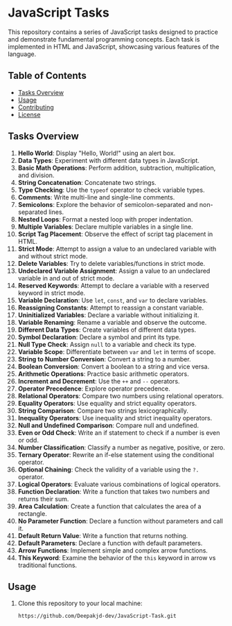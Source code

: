 # JavaScript Tasks 

This repository contains a series of JavaScript tasks designed to practice and demonstrate fundamental programming concepts. Each task is implemented in HTML and JavaScript, showcasing various features of the language.

## Table of Contents

- [Tasks Overview](#tasks-overview)
- [Usage](#usage)
- [Contributing](#contributing)
- [License](#license)

## Tasks Overview

1. **Hello World**: Display "Hello, World!" using an alert box.
2. **Data Types**: Experiment with different data types in JavaScript.
3. **Basic Math Operations**: Perform addition, subtraction, multiplication, and division.
4. **String Concatenation**: Concatenate two strings.
5. **Type Checking**: Use the `typeof` operator to check variable types.
6. **Comments**: Write multi-line and single-line comments.
7. **Semicolons**: Explore the behavior of semicolon-separated and non-separated lines.
8. **Nested Loops**: Format a nested loop with proper indentation.
9. **Multiple Variables**: Declare multiple variables in a single line.
10. **Script Tag Placement**: Observe the effect of script tag placement in HTML.
11. **Strict Mode**: Attempt to assign a value to an undeclared variable with and without strict mode.
12. **Delete Variables**: Try to delete variables/functions in strict mode.
13. **Undeclared Variable Assignment**: Assign a value to an undeclared variable in and out of strict mode.
14. **Reserved Keywords**: Attempt to declare a variable with a reserved keyword in strict mode.
15. **Variable Declaration**: Use `let`, `const`, and `var` to declare variables.
16. **Reassigning Constants**: Attempt to reassign a constant variable.
17. **Uninitialized Variables**: Declare a variable without initializing it.
18. **Variable Renaming**: Rename a variable and observe the outcome.
19. **Different Data Types**: Create variables of different data types.
20. **Symbol Declaration**: Declare a symbol and print its type.
21. **Null Type Check**: Assign `null` to a variable and check its type.
22. **Variable Scope**: Differentiate between `var` and `let` in terms of scope.
23. **String to Number Conversion**: Convert a string to a number.
24. **Boolean Conversion**: Convert a boolean to a string and vice versa.
25. **Arithmetic Operations**: Practice basic arithmetic operators.
26. **Increment and Decrement**: Use the `++` and `--` operators.
27. **Operator Precedence**: Explore operator precedence.
28. **Relational Operators**: Compare two numbers using relational operators.
29. **Equality Operators**: Use equality and strict equality operators.
30. **String Comparison**: Compare two strings lexicographically.
31. **Inequality Operators**: Use inequality and strict inequality operators.
32. **Null and Undefined Comparison**: Compare null and undefined.
33. **Even or Odd Check**: Write an if statement to check if a number is even or odd.
34. **Number Classification**: Classify a number as negative, positive, or zero.
35. **Ternary Operator**: Rewrite an if-else statement using the conditional operator.
36. **Optional Chaining**: Check the validity of a variable using the `?.` operator.
37. **Logical Operators**: Evaluate various combinations of logical operators.
38. **Function Declaration**: Write a function that takes two numbers and returns their sum.
39. **Area Calculation**: Create a function that calculates the area of a rectangle.
40. **No Parameter Function**: Declare a function without parameters and call it.
41. **Default Return Value**: Write a function that returns nothing.
42. **Default Parameters**: Declare a function with default parameters.
43. **Arrow Functions**: Implement simple and complex arrow functions.
44. **This Keyword**: Examine the behavior of the `this` keyword in arrow vs traditional functions.

## Usage

1. Clone this repository to your local machine:
   ```bash
   https://github.com/Deepakjd-dev/JavaScript-Task.git
